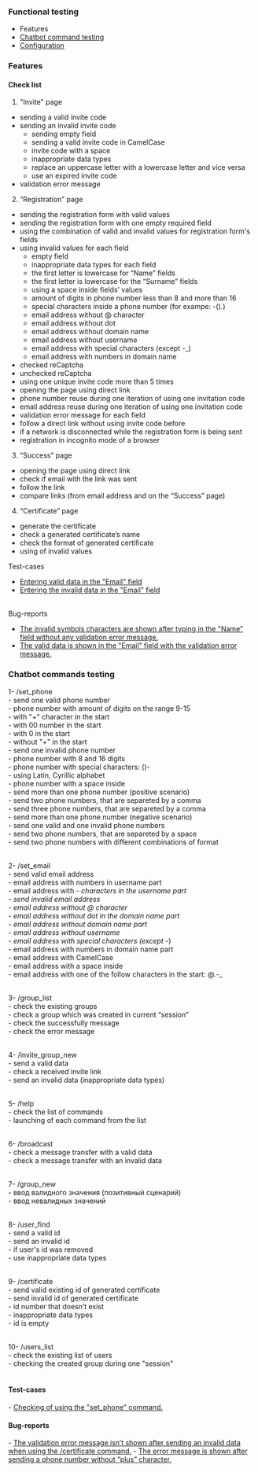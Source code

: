 <h3>Functional testing</h3>

- Features<br>
- [Chatbot command testing](#Chatbot)
- [Configuration](#Configuration)

<h3>Features</h3>

<h4>Check list</h4>

1. "Invite" page<br>
- sending a valid invite code<br>
- sending an invalid invite code<br>
	- sending empty field<br>
	- sending a valid invite code in CamelCase<br>
	- invite code with a space<br>
	- inappropriate data types<br>
	- replace an uppercase letter with a lowercase letter and vice versa<br>
	- use an expired invite code<br>
- validation error message<br>

2. “Registration” page<br>
- sending the registration form with valid values<br>
- sending the registration form with one empty required field<br>
- using the combination of valid and invalid values for registration form's fields<br>
- using invalid values for each field<br>
	- empty field<br>
	- inappropriate data types for each field<br>
	- the first letter is lowercase for “Name” fields<br>
	- the first letter is lowercase for the “Surname” fields<br>
	- using a space inside fields’ values<br>
	- amount of digits in phone number less than 8 and more than 16<br>
	- special characters inside a phone number (for exampe: -().)<br>
	- email address without @ character<br>
	- email address without dot<br>
	- email address without domain name<br>
	- email address without username<br>
	- email address with special characters (except -_)<br>
	- email address with numbers in domain name<br>
- checked reCaptcha<br>
- unchecked reCaptcha<br>
- using one unique invite code more than 5 times<br>
- opening the page using direct link<br>
- phone number reuse during one iteration of using one invitation code<br>
- email address reuse during one iteration of using one invitation code<br>
- validation error message for each field<br>
- follow a direct link without using invite code before<br>
- if a network is disconnected while the registration form is being sent<br>
- registration in incognito mode of a browser<br>

3. “Success” page<br>
- opening the page using direct link<br>
- check if email with the link was sent<br>
- follow the link<br>
- compare links (from email address and on the “Success” page)<br>

4. “Certificate” page<br>
- generate the certificate <br>
- check a generated certificate’s name<br>
- check the format of generated certificate<br>
- using of invalid values<br>


Test-cases<br>
- <a href="https://docs.google.com/spreadsheets/d/1k1Ho59dMCFbFvGevWtq7IEgSbBQ7ae9TdQ2aKOYOh6w/edit?usp=drive_link">Entering valid data in the "Email" field</a><br>
- <a href="https://docs.google.com/spreadsheets/d/1hnf9GQcA1bh_rulY5DjwS9RoPrIlOp5Z/edit?usp=drive_link&ouid=102064553302234595178&rtpof=true&sd=true">Entering the invalid data in the "Email" field</a><br><br>

Bug-reports<br>
- <a href="https://docs.google.com/spreadsheets/d/1tNagMIF4eYjgD_BL5_GjFs7X_ddDJYSbpO9NZRbFwHs/edit?usp=drive_link">The invalid symbols characters are shown after typing in the "Name" field without any validation error message.</a>
- <a href="https://docs.google.com/spreadsheets/d/1N_7oR7md5W4-cm_o_eM-f7l1znAkgDw-XhvdIkCfEE0/edit#gid=0">The valid data is shown in the "Email" field with the validation error message.</a> 

<a name="Chatbot"></a><h3>Chatbot commands testing</h3>

1- /set_phone<br>
	- send one valid phone number<br>
		- phone number with amount of digits on the range 9-15<br>
		- with "+" character in the start<br>
		- with 00 number in the start<br>
		- with 0 in the start<br>
		- without "+" in the start<br>
	- send one invalid phone number<br>
		- phone number with 8 and 16 digits<br>
		- phone number with special characters: ()-<br>
		- using Latin, Cyrillic alphabet<br>
		- phone number with a space inside<br>
	- send more than one phone number (positive scenario)<br>
		- send two phone numbers, that are separeted by a comma<br>
		- send three phone numbers, that are separeted by a comma<br>
	- send more than one phone number (negative scenario)	<br>
		- send one valid and one invalid phone numbers<br>
		- send two phone numbers, that are separeted by a space<br>
		- send two phone numbers with different combinations of format <br><br>

2- /set_email<br>
	- send valid email address<br>
	- email address with numbers in username part<br>
	- email address with _- characters in the username part<br>
	- send invalid email address<br>
		- email address without @ character<br>
		- email address without dot in the domain name part<br>
		- email address without domain name part<br>
		- email address without username<br>
		- email address with special characters (except -_)<br>
		- email address with numbers in domain name part	<br>
		- email address with CamelCase<br>
		- email address with a space inside<br>
		- email address with one of the follow characters in the start: @.-_  <br><br>

3- /group_list<br>
	- check the existing groups<br>
	- check a group which was created in current “session” <br>
	- check the successfully message<br>
	- check the error message <br><br>

4- /invite_group_new<br>
	- send a valid data<br>
	- check a received invite link	<br>
	- send an invalid data (inappropriate data types)<br><br>

5- /help<br>
	- check the list of commands<br>
	- launching of each command from the list<br><br>

6- /broadcast<br>
	- check a message transfer with a valid data<br>
	- check a message transfer with an invalid data<br><br>

7- /group_new<br>
	- ввод валидного значения (позитивный сценарий)<br>
	- ввод невалидных значений<br><br>

8- /user_find<br>
	- send a valid id<br>
	- send an invalid id<br>
		- if user's id was removed<br>
		- use inappropriate data types<br><br>

9- /certificate<br>
	- send valid existing id of generated certificate<br>
	- send invalid id of generated certificate<br>
		- id number that doesn’t exist<br>
		- inappropriate data types<br>
		- id is empty	 <br><br>

10- /users_list<br>
	- check the existing list of users<br>
	- checking the created group during one "session"<br><br>

<h4>Test-cases</h4>
- <a href="https://docs.google.com/spreadsheets/d/18hdKZYyNR6_YuQIqBOobO_dhKbYjztsd/edit?usp=drive_link&ouid=102064553302234595178&rtpof=true&sd=true">Checking of using the "set_phone" command.</a><br>

<h4>Bug-reports</h4>
- <a href="https://docs.google.com/spreadsheets/d/1bXGWtN_nC8rS-nqif5d7xvoF2fzvuHbQT6AbdUL1oWo/edit?usp=drive_link">The validation error message isn’t shown after sending an invalid data when using the /certificate command.</a>
- <a href="https://docs.google.com/spreadsheets/d/1-PsMUQ-eoBH3yQ_-2lPkC6U99ULIt5nGg-VgJOunlzc/edit?usp=drive_link">The error message is shown after sending a phone number without “plus” character.</a>
